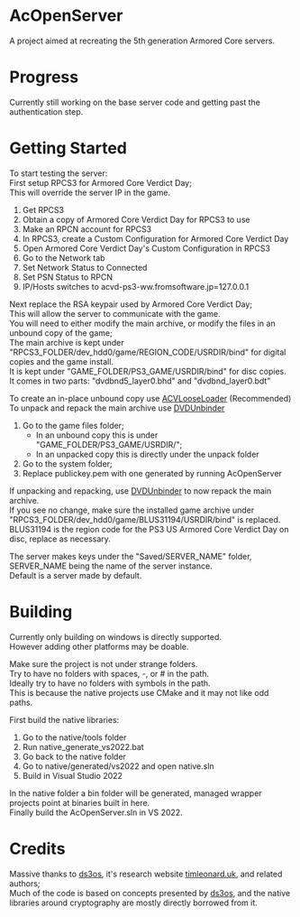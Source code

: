 # AcOpenServer
A project aimed at recreating the 5th generation Armored Core servers.  

# Progress
Currently still working on the base server code and getting past the authentication step.

# Getting Started
To start testing the server:  
First setup RPCS3 for Armored Core Verdict Day;  
This will override the server IP in the game.  
1. Get RPCS3  
2. Obtain a copy of Armored Core Verdict Day for RPCS3 to use  
3. Make an RPCN account for RPCS3  
4. In RPCS3, create a Custom Configuration for Armored Core Verdict Day  
5. Open Armored Core Verdict Day's Custom Configuration in RPCS3  
6. Go to the Network tab  
7. Set Network Status to Connected  
8. Set PSN Status to RPCN  
9. IP/Hosts switches to acvd-ps3-ww.fromsoftware.jp=127.0.0.1  

Next replace the RSA keypair used by Armored Core Verdict Day;  
This will allow the server to communicate with the game.  
You will need to either modify the main archive, or modify the files in an unbound copy of the game;  
The main archive is kept under "RPCS3_FOLDER/dev_hdd0/game/REGION_CODE/USRDIR/bind" for digital copies and the game install.  
It is kept under "GAME_FOLDER/PS3_GAME/USRDIR/bind" for disc copies.  
It comes in two parts: "dvdbnd5_layer0.bhd" and "dvdbnd_layer0.bdt"  

To create an in-place unbound copy use [ACVLooseLoader](https://github.com/WarpZephyr/ACVLooseLoader/releases) (Recommended)  
To unpack and repack the main archive use [DVDUnbinder](https://github.com/WarpZephyr/DVDUnbinder/releases)  

1. Go to the game files folder;  
      - In an unbound copy this is under "GAME_FOLDER/PS3_GAME/USRDIR/";  
	  - In an unpacked copy this is directly under the unpack folder  
2. Go to the system folder;  
3. Replace publickey.pem with one generated by running AcOpenServer  

If unpacking and repacking, use [DVDUnbinder](https://github.com/WarpZephyr/DVDUnbinder/releases) to now repack the main archive.  
If you see no change, make sure the installed game archive under "RPCS3_FOLDER/dev_hdd0/game/BLUS31194/USRDIR/bind" is replaced.  
BLUS31194 is the region code for the PS3 US Armored Core Verdict Day on disc, replace as necessary.  

The server makes keys under the "Saved/SERVER_NAME" folder,  
SERVER_NAME being the name of the server instance.  
Default is a server made by default.  

# Building
Currently only building on windows is directly supported.  
However adding other platforms may be doable.  

Make sure the project is not under strange folders.  
Try to have no folders with spaces, -, or # in the path.  
Ideally try to have no folders with symbols in the path.  
This is because the native projects use CMake and it may not like odd paths.  

First build the native libraries:  
1. Go to the native/tools folder  
2. Run native_generate_vs2022.bat  
3. Go back to the native folder  
4. Go to native/generated/vs2022 and open native.sln  
5. Build in Visual Studio 2022  

In the native folder a bin folder will be generated, managed wrapper projects point at binaries built in here.  
Finally build the AcOpenServer.sln in VS 2022.

# Credits
Massive thanks to [ds3os](https://github.com/TLeonardUK/ds3os), it's research website [timleonard.uk](https://timleonard.uk), and related authors;  
Much of the code is based on concepts presented by [ds3os](https://github.com/TLeonardUK/ds3os), and the native libraries around cryptography are mostly directly borrowed from it.